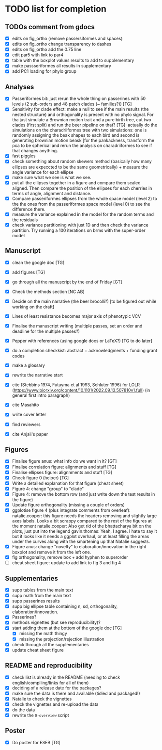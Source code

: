 # TODO list for completion

## TODOs comment from gdocs

 - [x] edits on fig_ortho (remove passersiformes and spaces)
 - [x] edits on fig_ortho change transparency to dashes
 - [x] edits on fig_ortho add the 0.75 line
 - [x] edit par5 with link to par4
 - [x] table with the boxplot values results to add to supplementary
 - [x] make passseriformes all results in supplementary
 - [x] add PC1 loading for phylo group

## Analyses

 - [x] Passeriformes bit: just rerun the whole thing on passerines with 50 levels (2 sub-orders and 48 patch clades (~ families?)) [TG]
 - [x] Sensitivity for clade effect: make a null to see if the main results (the nested structure) and orthogonality is present with no phylo signal. For tha just simulate a Brownian motion trait and a pure birth tree, cut two clades (first split) and run the beer pipeline on that? [TG]: actually do the simulations on the charadriiformes tree with two simulations: one is randomly assigning the beak shapes to each bird and second is generating brownian motion beask [for the pankackness, transform the pca to be spherical and rerun the analysis on charadriiformes to see if that changes anything.
 - [x] fast piggles
 - [x] check something about random skewers method (basically how many ellipses are expeccted to be the same geometrically) + measure the angle variance for each ellipse
 - [x] make sure what we see is what we see.
 - [x] put all the ellipses together in a figure and compare them scaled aligned. Then compare the position of the ellipses for each cherries in terms of angle, alignment and distance.
 - [x] Compare passeriformes ellipses from the whole space model (level 2) to the the ones from the passeriformes space model (level 0) to see the difference there.
 - [x] measure the variance explained in the model for the random terms and the residuals
 - [x] check variance partitioning with just 1D and then check the variance partition. Try running a 100 iterations on brms with the super-order model

## Manuscript

 - [x] clean the google doc [TG]
 - [x] add figures [TG]
 - [x] go through all the manuscript by the end of Friday [GT]
 - [x] Check the methods section [NC AB]
 - [x] Decide on the main narrative (the beer brocolli?) [to be figured out while working on the draft]
 - [x] Lines of least resistance becomes major axis of phenotypic VCV
 - [x] Finalise the manuscript writing (multiple passes, set an order and deadline for the multiple passes?)
 - [x] Pepper with references (using google docs or LaTeX?) [TG to do later]
 - [x] do a completion checkkist: abstract + acknowledgments + funding grant codes 
 - [x] make a glossary 
 - [x] rewrite the narrative start
 - [x] cite (Stebbins 1974, Futuyma et al 1993, Schluter 1996) for LOLR (https://www.biorxiv.org/content/10.1101/2022.09.13.507810v1.full) (in general first intro paragraph)
 - [x] cite Masahito
 - [x] write cover letter
 - [x] find reviewers
 - [x] cite Anjali's paper


## Figures

 - [x] Finalise figure anus: what info do we want in it? [GT]
 - [x] Finalise correlation figure: alignments and stuff [TG]
 - [x] Finalise ellipses figure: alignnments and stuff [TG]
 - [x] Check figure 0 (helper) [TG]
 - [x] Write a detailed explanation for that figure (cheat sheet)
 - [x] Figure 4: change "group" to "clade"
 - [x] Figure 4: remove the bottom row (and just write down the test results in the figure)
 - [x] Update figure orthogonality (missing a couple of orders)
 - [x] ggplotise figure 4 (plus integrate comments from overleaf):
          natalie.cooper: this figure needs the headers removing and slightly large axes labels. Looks a bit scrappy compared to the rest of the figures at the moment
          natalie.cooper: Also get rid of the bhattacharya bit on the plots, just put into the legend
          gavin.thomas: Yeah, I agree. I hate to say it but it looks like it needs a ggplot overhaul, or at least filling the areas under the curves along with the smartening up that Natalie suggests.
 - [x] Figure anus: change "novelty" to elaboration/innovation in the right boxplot and remove it from the left one.
 - [x] fig orthogonality, remove box + add hyphen to superorder
 - [ ] cheat sheet figure: update to add link to fig 3 and fig 4

## Supplementaries

 - [x] supp tables from the main text
 - [x] supp math from the main text
 - [x] supp passerines results
 - [x] supp big ellipse table containing n, sd, orthogonality, elaboration/innovation.
 - [x] Passerines?
 - [x] methods vignettes (but see reproducibility)?
 - [x] start adding them at the bottom of the google doc [TG]
      - [x] missing the math thingy
      - [x] missing the projection/rejection illustration
 - [x] check through all the supplementaries
 - [x] update cheat sheet figure

## README and reproducibility

 - [x] check list is already in the README (needing to check english/compiling/links for all of them)
 - [x] deciding of a release date for the packages?
 - [x] make sure the data is there and available (tidied and packaged!)
 - [x] Natalie to check the vignettes
 - [x] check the vignettes and re-upload the data
 - [x] do the data
 - [x] rewrite the `0-overview` script

## Poster

 - [x] Do poster for ESEB [TG]